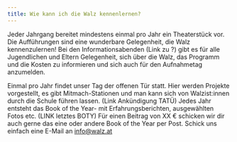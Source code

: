 ```yaml
---
title: Wie kann ich die Walz kennenlernen?
---
```


Jeder Jahrgang bereitet mindestens einmal pro Jahr ein Theaterstück vor. Die
Aufführungen sind eine wunderbare Gelegenheit, die Walz kennenzulernen! Bei den
Informationsabenden (Link zu ?) gibt es für alle Jugendlichen und Eltern
Gelegenheit, sich über die Walz, das Programm und die Kosten zu informieren und
sich auch für den Aufnahmetag anzumelden.

Einmal pro Jahr findet unser Tag der offenen Tür statt. Hier werden Projekte
vorgestellt, es gibt Mitmach-Stationen und man kann sich von Walzist:innen durch
die Schule führen lassen. (Link Ankündigung TATÜ) Jedes Jahr entsteht das Book
of the Year- mit Erfahrungsberichten, ausgewählten Fotos etc. (LINK letztes
BOTY) Für einen Beitrag von XX € schicken wir dir auch gerne das eine oder
andere Book of the Year per Post. Schick uns einfach eine E-Mail an info@walz.at
